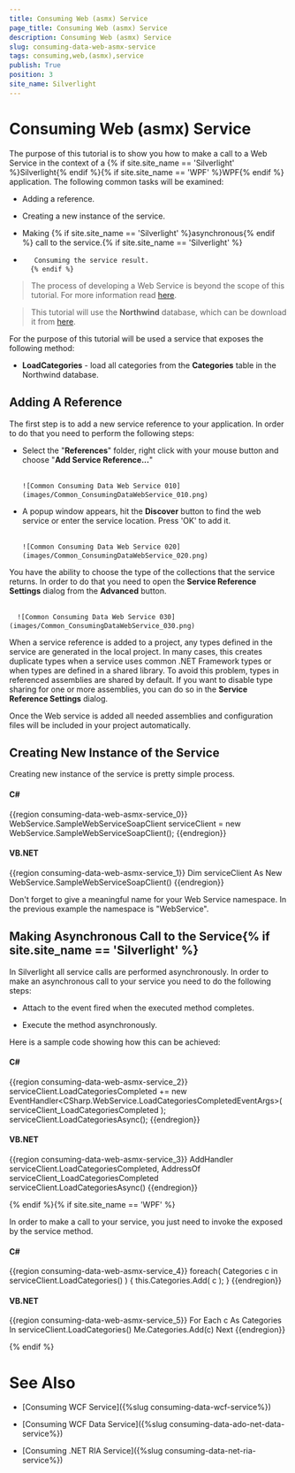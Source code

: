 ```yaml
---
title: Consuming Web (asmx) Service
page_title: Consuming Web (asmx) Service
description: Consuming Web (asmx) Service
slug: consuming-data-web-asmx-service
tags: consuming,web,(asmx),service
publish: True
position: 3
site_name: Silverlight
---
```


# Consuming Web (asmx) Service



The purpose of this tutorial is to show you how to make a call to a Web Service in the context of a {% if site.site_name == 'Silverlight' %}Silverlight{% endif %}{% if site.site_name == 'WPF' %}WPF{% endif %} application. The following common tasks will be examined:

* Adding a reference.

* Creating a new instance of the service.

* Making {% if site.site_name == 'Silverlight' %}asynchronous{% endif %} call to the service.{% if site.site_name == 'Silverlight' %}

* 
         Consuming the service result.
        {% endif %}

>The process of developing a Web Service is beyond the scope of this tutorial. For more information read [here](http://msdn.microsoft.com/en-us/library/t745kdsh.aspx).

>This tutorial will use the __Northwind__ database, which can be download it from [here](http://www.microsoft.com/downloads/details.aspx?FamilyID=06616212-0356-46A0-8DA2-EEBC53A68034&displaylang=en).

For the purpose of this tutorial will be used a service that exposes the following method:

* __LoadCategories__ - load all categories from the __Categories__ table in the Northwind database. 

## Adding A Reference

The first step is to add a new service reference to your application. In order to do that you need to perform the following steps:

* Select the "__References__" folder, right click with your mouse button and choose "__Add Service Reference...__"




         
      ![Common Consuming Data Web Service 010](images/Common_ConsumingDataWebService_010.png)

* A popup window appears, hit the __Discover__ button to find the web service or enter the service location. Press 'OK' to add it.




         
      ![Common Consuming Data Web Service 020](images/Common_ConsumingDataWebService_020.png)

>

You have the ability to choose the type of the collections that the service returns. In order to do that you need to open the __Service Reference Settings__ dialog from the __Advanced__ button.




         
      ![Common Consuming Data Web Service 030](images/Common_ConsumingDataWebService_030.png)

When a service reference is added to a project, any types defined in the service are generated in the local project. In many cases, this creates duplicate types when a service uses common .NET Framework types or when types are defined in a shared library. To avoid this problem, types in referenced assemblies are shared by default. If you want to disable type sharing for one or more assemblies, you can do so in the __Service Reference Settings__ dialog.

Once the Web service is added all needed assemblies and configuration files will be included in your project automatically. 

## Creating New Instance of the Service

Creating new instance of the service is pretty simple process.

#### __C#__

{{region consuming-data-web-asmx-service_0}}
	WebService.SampleWebServiceSoapClient serviceClient = new WebService.SampleWebServiceSoapClient();
	{{endregion}}



#### __VB.NET__

{{region consuming-data-web-asmx-service_1}}
	Dim serviceClient As New WebService.SampleWebServiceSoapClient()
	{{endregion}}



>

Don't forget to give a meaningful name for your Web Service namespace. In the previous example the namespace is "WebService".

## Making Asynchronous Call to the Service{% if site.site_name == 'Silverlight' %}

In Silverlight all service calls are performed asynchronously. In order to make an asynchronous call to your service you need to do the following steps:

* Attach to the event fired when the executed method completes.

* Execute the method asynchronously.

Here is a sample code showing how this can be achieved:

#### __C#__

{{region consuming-data-web-asmx-service_2}}
	serviceClient.LoadCategoriesCompleted += new EventHandler<CSharp.WebService.LoadCategoriesCompletedEventArgs>( serviceClient_LoadCategoriesCompleted );
	serviceClient.LoadCategoriesAsync();
	{{endregion}}



#### __VB.NET__

{{region consuming-data-web-asmx-service_3}}
	AddHandler serviceClient.LoadCategoriesCompleted, AddressOf serviceClient_LoadCategoriesCompleted
	serviceClient.LoadCategoriesAsync()
	{{endregion}}

{% endif %}{% if site.site_name == 'WPF' %}

In order to make a call to your service, you just need to invoke the exposed by the service method. 

#### __C#__

{{region consuming-data-web-asmx-service_4}}
	foreach( Categories c in serviceClient.LoadCategories() )
	{
	    this.Categories.Add( c );
	}
	{{endregion}}



#### __VB.NET__

{{region consuming-data-web-asmx-service_5}}
	For Each c As Categories In serviceClient.LoadCategories()
	    Me.Categories.Add(c)
	Next
	{{endregion}}

{% endif %}

# See Also

 * [Consuming WCF Service]({%slug consuming-data-wcf-service%})

 * [Consuming WCF Data Service]({%slug consuming-data-ado-net-data-service%})

 * [Consuming .NET RIA Service]({%slug consuming-data-net-ria-service%})
